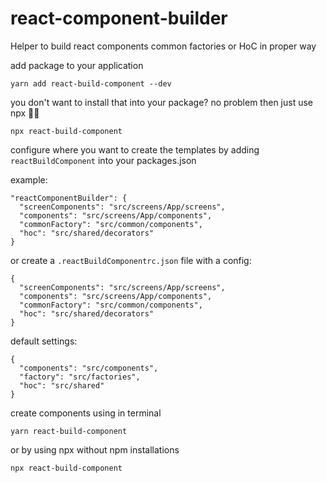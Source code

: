 # react-component-builder
Helper to build react components common factories or HoC in proper way

add package to your application
```
yarn add react-build-component --dev
```

you don't want to install that into your package? no problem then just use npx 💪🏻
```
npx react-build-component
```

configure where you want to create the templates by adding `reactBuildComponent` into your packages.json

example:
```
"reactComponentBuilder": {
  "screenComponents": "src/screens/App/screens", 
  "components": "src/screens/App/components", 
  "commonFactory": "src/common/components", 
  "hoc": "src/shared/decorators" 
}
```

or create a `.reactBuildComponentrc.json` file with a config:
```
{
  "screenComponents": "src/screens/App/screens", 
  "components": "src/screens/App/components", 
  "commonFactory": "src/common/components", 
  "hoc": "src/shared/decorators" 
}
```

default settings:
```
{
  "components": "src/components",
  "factory": "src/factories",
  "hoc": "src/shared"
}
```

create components using in terminal

```
yarn react-build-component
```

or by using npx without npm installations
```
npx react-build-component
```


